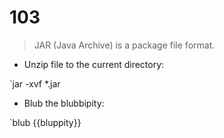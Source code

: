 # 103

> JAR (Java Archive) is a package file format.

- Unzip file to the current directory:

`jar -xvf *.jar

- Blub the blubbipity:

`blub {{bluppity}}

